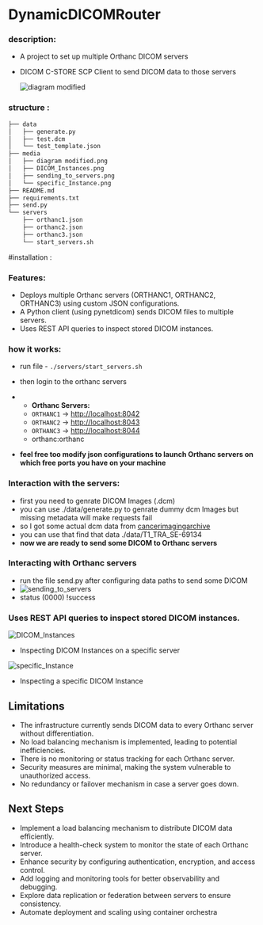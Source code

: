 # DynamicDICOMRouter
### description:
* A project to set up multiple Orthanc DICOM servers
* DICOM C-STORE SCP Client to send DICOM data to those servers

  ![diagram modified](https://github.com/user-attachments/assets/25dff47c-f87e-49bf-a0fd-e6bc32b9a36c)

### structure :
```bash
├── data
│   ├── generate.py
│   ├── test.dcm
│   └── test_template.json
├── media
│   ├── diagram modified.png
│   ├── DICOM_Instances.png
│   ├── sending_to_servers.png
│   └── specific_Instance.png
├── README.md
├── requirements.txt
├── send.py
└── servers
    ├── orthanc1.json
    ├── orthanc2.json
    ├── orthanc3.json
    └── start_servers.sh

```
#installation :

### Features:
* Deploys multiple Orthanc servers (ORTHANC1, ORTHANC2, ORTHANC3) using custom JSON configurations.
* A Python client (using pynetdicom) sends DICOM files to multiple servers.
* Uses REST API queries to inspect stored DICOM instances.

### how it works:
* run file - `./servers/start_servers.sh`
* then login to the orthanc servers
* - **Orthanc Servers:**
  - `ORTHANC1` → [http://localhost:8042](http://localhost:8042)
  - `ORTHANC2` → [http://localhost:8043](http://localhost:8043)
  - `ORTHANC3` → [http://localhost:8044](http://localhost:8044)
  - orthanc:orthanc
 
* **feel free too modify json configurations to launch Orthanc servers on which free ports you have on your machine**

### Interaction with the servers:
* first you need to genrate DICOM Images (.dcm)
* you can use ./data/generate.py to genrate dummy dcm Images but missing metadata will make requests fail
* so I got some actual dcm data from [cancerimagingarchive](https://www.cancerimagingarchive.net/)
* you can use that find that data ./data/T1_TRA_SE-69134
* **now we are ready to send some DICOM to Orthanc servers**

### Interacting with Orthanc servers
* run the file send.py after configuring data paths to send some DICOM
* ![sending_to_servers](https://github.com/user-attachments/assets/f9dda8db-259f-4983-847c-d9c8120d5714)
* status (0000) !success

### Uses REST API queries to inspect stored DICOM instances.
![DICOM_Instances](https://github.com/user-attachments/assets/58812ef9-81df-41c3-98a4-ac6ddab6d574)
* Inspecting DICOM Instances on a specific server

![specific_Instance](https://github.com/user-attachments/assets/755a6091-1121-4e5a-bc1f-fafece141580)
* Inspecting a specific DICOM Instance   

## Limitations

- The infrastructure currently sends DICOM data to every Orthanc server without differentiation.
- No load balancing mechanism is implemented, leading to potential inefficiencies.
- There is no monitoring or status tracking for each Orthanc server.
- Security measures are minimal, making the system vulnerable to unauthorized access.
- No redundancy or failover mechanism in case a server goes down.

## Next Steps

- Implement a load balancing mechanism to distribute DICOM data efficiently.
- Introduce a health-check system to monitor the state of each Orthanc server.
- Enhance security by configuring authentication, encryption, and access control.
- Add logging and monitoring tools for better observability and debugging.
- Explore data replication or federation between servers to ensure consistency.
- Automate deployment and scaling using container orchestra





